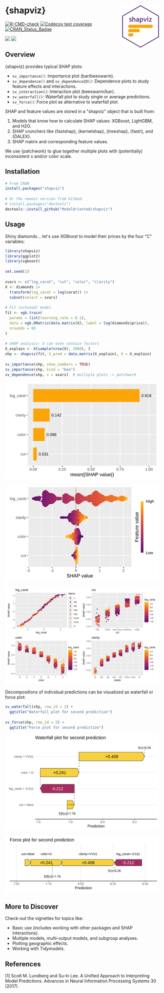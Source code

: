 # {shapviz} <a href='https://github.com/ModelOriented/shapviz'><img src='man/figures/logo.png' align="right" height="139" /></a>

<!-- badges: start -->

[![R-CMD-check](https://github.com/ModelOriented/shapviz/actions/workflows/R-CMD-check.yaml/badge.svg)](https://github.com/ModelOriented/shapviz/actions/workflows/R-CMD-check.yaml)
[![Codecov test coverage](https://codecov.io/gh/ModelOriented/shapviz/graph/badge.svg)](https://app.codecov.io/gh/ModelOriented/shapviz)
[![CRAN_Status_Badge](https://www.r-pkg.org/badges/version/shapviz)](https://cran.r-project.org/package=shapviz)

[![](https://cranlogs.r-pkg.org/badges/shapviz)](https://cran.r-project.org/package=shapviz) 
[![](https://cranlogs.r-pkg.org/badges/grand-total/shapviz?color=orange)](https://cran.r-project.org/package=shapviz)

<!-- badges: end -->

## Overview

{shapviz} provides typical SHAP plots:

- `sv_importance()`: Importance plot (bar/beeswarm).
- `sv_dependence()` and `sv_dependence2D()`: Dependence plots to study feature effects and interactions.
- `sv_interaction()`: Interaction plot (beeswarm/bar).
- `sv_waterfall()`: Waterfall plot to study single or average predictions.
- `sv_force()`: Force plot as alternative to waterfall plot.

SHAP and feature values are stored in a "shapviz" object that is built from:

1. Models that know how to calculate SHAP values: XGBoost, LightGBM, and H2O.
2. SHAP crunchers like {fastshap}, {kernelshap}, {treeshap}, {fastr}, and {DALEX}.
3. SHAP matrix and corresponding feature values.

We use {patchwork} to glue together multiple plots with (potentially) inconsistent x and/or color scale.

## Installation

``` r
# From CRAN
install.packages("shapviz")

# Or the newest version from GitHub:
# install.packages("devtools")
devtools::install_github("ModelOriented/shapviz")
```

## Usage

Shiny diamonds... let's use XGBoost to model their prices by the four "C" variables:

```r
library(shapviz)
library(ggplot2)
library(xgboost)

set.seed(1)

xvars <- c("log_carat", "cut", "color", "clarity")
X <- diamonds |> 
  transform(log_carat = log(carat)) |> 
  subset(select = xvars)

# Fit (untuned) model
fit <- xgb.train(
  params = list(learning_rate = 0.1), 
  data = xgb.DMatrix(data.matrix(X), label = log(diamonds$price)),
  nrounds = 65
)

# SHAP analysis: X can even contain factors
X_explain <- X[sample(nrow(X), 2000), ]
shp <- shapviz(fit, X_pred = data.matrix(X_explain), X = X_explain)

sv_importance(shp, show_numbers = TRUE)
sv_importance(shp, kind = "bee")
sv_dependence(shp, v = xvars)  # multiple plots -> patchwork
```

![](man/figures/README-imp.svg)

![](man/figures/README-bee.svg)

![](man/figures/README-dep.svg)


Decompositions of individual predictions can be visualized as waterfall or force plot:

```r
sv_waterfall(shp, row_id = 2) +
  ggtitle("Waterfall plot for second prediction")
  
sv_force(shp, row_id = 2) +
  ggtitle("Force plot for second prediction")
```

![](man/figures/README-waterfall.svg)

![](man/figures/README-force.svg)

## More to Discover

Check-out the vignettes for topics like:

- Basic use (includes working with other packages and SHAP interactions).
- Multiple models, multi-output models, and subgroup analyses.
- Plotting geographic effects.
- Working with Tidymodels.

## References

[1] Scott M. Lundberg and Su-In Lee. A Unified Approach to Interpreting Model Predictions. Advances in Neural Information Processing Systems 30 (2017).
